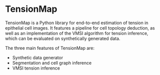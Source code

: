 # TensionMap
TensionMap is a Python library for end-to-end estimation of tension in epithelial cell images. It features a pipeline for cell topology deduction, as well as an implementation of the VMSI algorithm for tension inference, which can be evaluated on synthetically generated data. 

The three main features of TensionMap are:
- Synthetic data generator
- Segmentation and cell graph inference
- VMSI tension inference

